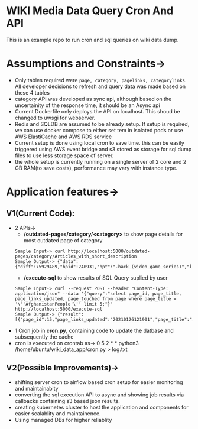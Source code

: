 # WIKI Media Data Query Cron And API
This is an example repo to run cron and sql queries on wiki data dump.

# Assumptions and Constraints->
* Only tables required were ``` page, category, pagelinks, categorylinks ```. All developer decisions to refresh and query data was made based on these 4 tables
* category API was developed as sync api, although based on the uncertainity of the response time, it should be an Async api
* Current Dockerfile only deploys the API on localhost. This shoud be changed to uwsgi for webserver.
* Redis and SQLDB are assumed to be already setup. If setup is required, we can use docker compose to either set tem in isolated pods or use AWS ElastiCache and AWS RDS service
* Current setup is done using local cron to save time. this can be easily triggered using AWS event bridge and s3 stored as storage for sql dump files to use less storage space of server.
* the whole setup is currently running on a single server of 2 core and 2 GB RAM(to save costs), performance may vary with instance type.

# Application features->
## V1(Current Code):
* 2 APIs->
  * **/outdated-pages/category/<category\>** to show page details for most outdated page of category
  ```
  Sample Input-> curl http://localhost:5000/outdated-pages/category/Articles_with_short_description
  Sample Output-> {"data":{"diff":75929489,"hpid":240931,"hpt":".hack_(video_game_series)","lpid":33322483,"lpt":".hack//The_Movie"}}
  ```
  * **/execute-sql** to show results of SQL Query suplied by user
  ```
  Sample Input-> curl --request POST --header "Content-Type: application/json" --data '{"query":"select page_id, page_title, page_links_updated, page_touched from page where page_title = '\''AfghanistanPeople'\'' limit 5;"}' http://localhost:5000/execute-sql
  Sample Output-> {"result":[{"page_id":15,"page_links_updated":"20210126121901","page_title":"AfghanistanPeople","page_touched":"20210527204212"}]}
  ```
* 1 Cron job in **cron.py**, containing code to update the datbase and subsequently the cache
 * cron is executed on crontab as-> 0 5 2 * * python3 /home/ubuntu/wiki_data_app/cron.py > log.txt

## V2(Possible Improvements)->
* shifting server cron to airflow based cron setup for easier monitoring and maintainabity
* converting the sql execution API to async and showing job results via callbacks containing s3 based json results.
* creating kubernetes cluster to host the application and components for easier scalablity and maintainence.
* Using managed DBs for higher reliablity
